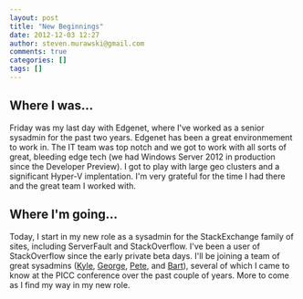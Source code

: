 ```yaml
---
layout: post
title: "New Beginnings"
date: 2012-12-03 12:27
author: steven.murawski@gmail.com
comments: true
categories: []
tags: []
---
```



## Where I was...





Friday was my last day with Edgenet, where I've worked as a senior sysadmin for the past two years.  Edgenet has been a great environmement to work in.  The IT team was top notch and we got to work with all sorts of great, bleeding edge tech (we had Windows Server 2012 in production since the Developer Preview).  I got to play with large geo clusters and a significant Hyper-V implentation.  I'm very grateful for the time I had there and the great team I worked with.  




## Where I'm going...





Today, I start in my new role as a sysadmin for the StackExchange family of sites, including ServerFault and StackOverflow.  I've been a user of StackOverflow since the early private beta days.  I'll be joining a team of great sysadmins ([Kyle](http://stackexchange.com/users/37483/kyle-brandt), [George](http://stackexchange.com/users/87602/zypher), [Pete](http://stackexchange.com/users/490194/peter-grace), and [Bart](http://stackexchange.com/users/28003/bart-silverstrim)), several of which I came to know at the PICC conference over the past couple of years.  More to come as I find my way in my new role.

